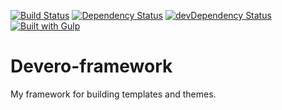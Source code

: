 [![Build Status](https://circleci.com/gh/alexdevero/Devero-framework.svg?style=shield&circle-token=:circle-token)](https://circleci.com/gh/alexdevero/Devero-framework/)
[![Dependency Status](https://david-dm.org/alexdevero/Devero-framework.svg?style=flat)](https://david-dm.org/alexdevero/Devero-framework)
[![devDependency Status](https://david-dm.org/alexdevero/Devero-framework/dev-status.svg?style=flat)](https://david-dm.org/alexdevero/Devero-framework?type=dev)
[![Built with Gulp](https://img.shields.io/badge/build%20with-gulp-orange.svg)](http://gulpjs.com/)

# Devero-framework
My framework for building templates and themes.
